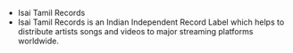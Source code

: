 - Isai Tamil Records
- Isai Tamil Records is an Indian Independent Record Label which helps to distribute artists songs and videos to major streaming platforms worldwide.
